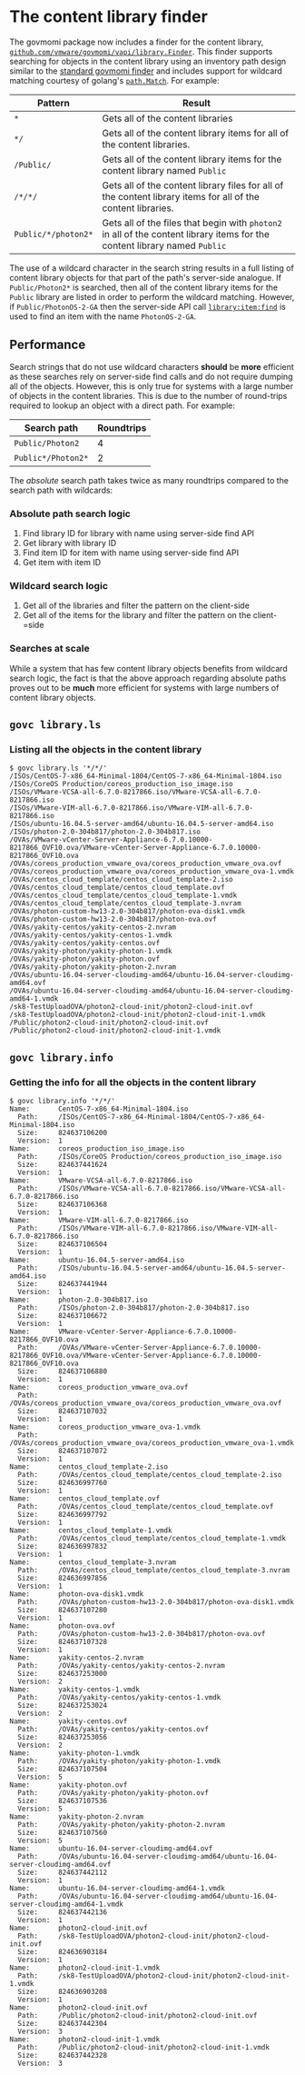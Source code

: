 # The content library finder
The govmomi package now includes a finder for the content library, [`github.com/vmware/govmomi/vapi/library.Finder`](https://github.com/akutz/govmomi/blob/feature/content-library/vapi/library/finder/finder.go). This finder supports searching for objects in the content library using an inventory path design similar to the [standard govmomi finder](https://github.com/vmware/govmomi/blob/master/find/finder.go) and includes support for wildcard matching courtesy of golang's [`path.Match`](https://golang.org/pkg/path/#Match). For example:

| Pattern | Result |
|---------|--------|
| `*` | Gets all of the content libraries |
| `*/` | Gets all of the content library items for all of the content libraries. |
| `/Public/` | Gets all of the content library items for the content library named `Public` |
| `/*/*/` | Gets all of the content library files for all of the content library items for all of the content libraries. |
| `Public/*/photon2*` | Gets all of the files that begin with `photon2` in all of the content library items for the content library named `Public` |

The use of a wildcard character in the search string results in a full listing of content library objects for that part of the path's server-side analogue. If `Public/Photon2*` is searched, then all of the content library items for the `Public` library are listed in order to perform the wildcard matching. However, if `Public/PhotonOS-2-GA` then the server-side API call [`library:item:find`](https://vdc-repo.vmware.com/vmwb-repository/dcr-public/1cd28284-3b72-4885-9e31-d1c6d9e26686/71ef7304-a6c9-43b3-a3cd-868b2c236c81/doc/operations/com/vmware/content/library/item.find-operation.html) is used to find an item with the name `PhotonOS-2-GA`.

## Performance
Search strings that do not use wildcard characters **should** be **more** efficient as these searches rely on server-side find calls and do not require dumping all of the objects. However, this is only true for systems with a large number of objects in the content libraries. This is due to the number of round-trips required to lookup an object with a direct path. For example:

| Search path | Roundtrips |
|------|------------|
| `Public/Photon2` | 4 |
| `Public*/Photon2*` | 2 |

The *absolute* search path takes twice as many roundtrips compared to the search path with wildcards:

### Absolute path search logic
1. Find library ID for library with name using server-side find API
2. Get library with library ID
3. Find item ID for item with name using server-side find API
4. Get item with item ID

### Wildcard search logic
1. Get all of the libraries and filter the pattern on the client-side
2. Get all of the items for the library and filter the pattern on the client-=side

### Searches at scale
While a system that has few content library objects benefits from wildcard search logic, the fact is that the above approach regarding absolute paths proves out to be **much** more efficient for systems with large numbers of content library objects.


## `govc library.ls`

### Listing all the objects in the content library

```console
$ govc library.ls '*/*/'
/ISOs/CentOS-7-x86_64-Minimal-1804/CentOS-7-x86_64-Minimal-1804.iso
/ISOs/CoreOS Production/coreos_production_iso_image.iso
/ISOs/VMware-VCSA-all-6.7.0-8217866.iso/VMware-VCSA-all-6.7.0-8217866.iso
/ISOs/VMware-VIM-all-6.7.0-8217866.iso/VMware-VIM-all-6.7.0-8217866.iso
/ISOs/ubuntu-16.04.5-server-amd64/ubuntu-16.04.5-server-amd64.iso
/ISOs/photon-2.0-304b817/photon-2.0-304b817.iso
/OVAs/VMware-vCenter-Server-Appliance-6.7.0.10000-8217866_OVF10.ova/VMware-vCenter-Server-Appliance-6.7.0.10000-8217866_OVF10.ova
/OVAs/coreos_production_vmware_ova/coreos_production_vmware_ova.ovf
/OVAs/coreos_production_vmware_ova/coreos_production_vmware_ova-1.vmdk
/OVAs/centos_cloud_template/centos_cloud_template-2.iso
/OVAs/centos_cloud_template/centos_cloud_template.ovf
/OVAs/centos_cloud_template/centos_cloud_template-1.vmdk
/OVAs/centos_cloud_template/centos_cloud_template-3.nvram
/OVAs/photon-custom-hw13-2.0-304b817/photon-ova-disk1.vmdk
/OVAs/photon-custom-hw13-2.0-304b817/photon-ova.ovf
/OVAs/yakity-centos/yakity-centos-2.nvram
/OVAs/yakity-centos/yakity-centos-1.vmdk
/OVAs/yakity-centos/yakity-centos.ovf
/OVAs/yakity-photon/yakity-photon-1.vmdk
/OVAs/yakity-photon/yakity-photon.ovf
/OVAs/yakity-photon/yakity-photon-2.nvram
/OVAs/ubuntu-16.04-server-cloudimg-amd64/ubuntu-16.04-server-cloudimg-amd64.ovf
/OVAs/ubuntu-16.04-server-cloudimg-amd64/ubuntu-16.04-server-cloudimg-amd64-1.vmdk
/sk8-TestUploadOVA/photon2-cloud-init/photon2-cloud-init.ovf
/sk8-TestUploadOVA/photon2-cloud-init/photon2-cloud-init-1.vmdk
/Public/photon2-cloud-init/photon2-cloud-init.ovf
/Public/photon2-cloud-init/photon2-cloud-init-1.vmdk
```

## `govc library.info`

### Getting the info for all the objects in the content library

```console
$ govc library.info '*/*/'
Name:       CentOS-7-x86_64-Minimal-1804.iso
  Path:     /ISOs/CentOS-7-x86_64-Minimal-1804/CentOS-7-x86_64-Minimal-1804.iso
  Size:     824637106200
  Version:  1
Name:       coreos_production_iso_image.iso
  Path:     /ISOs/CoreOS Production/coreos_production_iso_image.iso
  Size:     824637441624
  Version:  1
Name:       VMware-VCSA-all-6.7.0-8217866.iso
  Path:     /ISOs/VMware-VCSA-all-6.7.0-8217866.iso/VMware-VCSA-all-6.7.0-8217866.iso
  Size:     824637106368
  Version:  1
Name:       VMware-VIM-all-6.7.0-8217866.iso
  Path:     /ISOs/VMware-VIM-all-6.7.0-8217866.iso/VMware-VIM-all-6.7.0-8217866.iso
  Size:     824637106504
  Version:  1
Name:       ubuntu-16.04.5-server-amd64.iso
  Path:     /ISOs/ubuntu-16.04.5-server-amd64/ubuntu-16.04.5-server-amd64.iso
  Size:     824637441944
  Version:  1
Name:       photon-2.0-304b817.iso
  Path:     /ISOs/photon-2.0-304b817/photon-2.0-304b817.iso
  Size:     824637106672
  Version:  1
Name:       VMware-vCenter-Server-Appliance-6.7.0.10000-8217866_OVF10.ova
  Path:     /OVAs/VMware-vCenter-Server-Appliance-6.7.0.10000-8217866_OVF10.ova/VMware-vCenter-Server-Appliance-6.7.0.10000-8217866_OVF10.ova
  Size:     824637106880
  Version:  1
Name:       coreos_production_vmware_ova.ovf
  Path:     /OVAs/coreos_production_vmware_ova/coreos_production_vmware_ova.ovf
  Size:     824637107032
  Version:  1
Name:       coreos_production_vmware_ova-1.vmdk
  Path:     /OVAs/coreos_production_vmware_ova/coreos_production_vmware_ova-1.vmdk
  Size:     824637107072
  Version:  1
Name:       centos_cloud_template-2.iso
  Path:     /OVAs/centos_cloud_template/centos_cloud_template-2.iso
  Size:     824636997760
  Version:  1
Name:       centos_cloud_template.ovf
  Path:     /OVAs/centos_cloud_template/centos_cloud_template.ovf
  Size:     824636997792
  Version:  1
Name:       centos_cloud_template-1.vmdk
  Path:     /OVAs/centos_cloud_template/centos_cloud_template-1.vmdk
  Size:     824636997832
  Version:  1
Name:       centos_cloud_template-3.nvram
  Path:     /OVAs/centos_cloud_template/centos_cloud_template-3.nvram
  Size:     824636997856
  Version:  1
Name:       photon-ova-disk1.vmdk
  Path:     /OVAs/photon-custom-hw13-2.0-304b817/photon-ova-disk1.vmdk
  Size:     824637107280
  Version:  1
Name:       photon-ova.ovf
  Path:     /OVAs/photon-custom-hw13-2.0-304b817/photon-ova.ovf
  Size:     824637107328
  Version:  1
Name:       yakity-centos-2.nvram
  Path:     /OVAs/yakity-centos/yakity-centos-2.nvram
  Size:     824637253000
  Version:  2
Name:       yakity-centos-1.vmdk
  Path:     /OVAs/yakity-centos/yakity-centos-1.vmdk
  Size:     824637253024
  Version:  2
Name:       yakity-centos.ovf
  Path:     /OVAs/yakity-centos/yakity-centos.ovf
  Size:     824637253056
  Version:  2
Name:       yakity-photon-1.vmdk
  Path:     /OVAs/yakity-photon/yakity-photon-1.vmdk
  Size:     824637107504
  Version:  5
Name:       yakity-photon.ovf
  Path:     /OVAs/yakity-photon/yakity-photon.ovf
  Size:     824637107536
  Version:  5
Name:       yakity-photon-2.nvram
  Path:     /OVAs/yakity-photon/yakity-photon-2.nvram
  Size:     824637107560
  Version:  5
Name:       ubuntu-16.04-server-cloudimg-amd64.ovf
  Path:     /OVAs/ubuntu-16.04-server-cloudimg-amd64/ubuntu-16.04-server-cloudimg-amd64.ovf
  Size:     824637442112
  Version:  1
Name:       ubuntu-16.04-server-cloudimg-amd64-1.vmdk
  Path:     /OVAs/ubuntu-16.04-server-cloudimg-amd64/ubuntu-16.04-server-cloudimg-amd64-1.vmdk
  Size:     824637442136
  Version:  1
Name:       photon2-cloud-init.ovf
  Path:     /sk8-TestUploadOVA/photon2-cloud-init/photon2-cloud-init.ovf
  Size:     824636903184
  Version:  1
Name:       photon2-cloud-init-1.vmdk
  Path:     /sk8-TestUploadOVA/photon2-cloud-init/photon2-cloud-init-1.vmdk
  Size:     824636903208
  Version:  1
Name:       photon2-cloud-init.ovf
  Path:     /Public/photon2-cloud-init/photon2-cloud-init.ovf
  Size:     824637442304
  Version:  3
Name:       photon2-cloud-init-1.vmdk
  Path:     /Public/photon2-cloud-init/photon2-cloud-init-1.vmdk
  Size:     824637442328
  Version:  3
```
